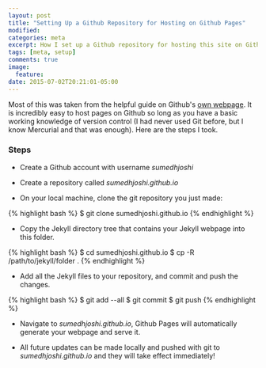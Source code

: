 ```yaml
---
layout: post
title: "Setting Up a Github Repository for Hosting on Github Pages"
modified:
categories: meta
excerpt: How I set up a Github repository for hosting this site on Github Pages.
tags: [meta, setup]
comments: true
image:
  feature:
date: 2015-07-02T20:21:01-05:00
---
```


Most of this was taken from the helpful guide on Github's [own webpage](https://pages.github.com/).  It is incredibly easy to host
pages on Github so long as you have a basic working knowledge of version control (I had never used Git before, but I know Mercurial
and that was enough).  Here are the steps I took.

### Steps

+ Create a Github account with username _sumedhjoshi_

+ Create a repository called _sumedhjoshi.github.io_

+ On your local machine, clone the git repository you just made:

{% highlight bash %}
$ git clone sumedhjoshi.github.io
{% endhighlight %}

+ Copy the Jekyll directory tree that contains your Jekyll webpage into this folder.

{% highlight bash %}
$ cd sumedhjoshi.github.io
$ cp -R /path/to/jekyll/folder .
{% endhighlight %}

+ Add all the Jekyll files to your repository, and commit and push the changes.

{% highlight bash %}
$ git add --all
$ git commit
$ git push
{% endhighlight %}

+ Navigate to _sumedhjoshi.github.io_, Github Pages will automatically generate your webpage and serve it.

+ All future updates can be made locally and pushed with git to _sumedhjoshi.github.io_ and they will take effect immediately!


